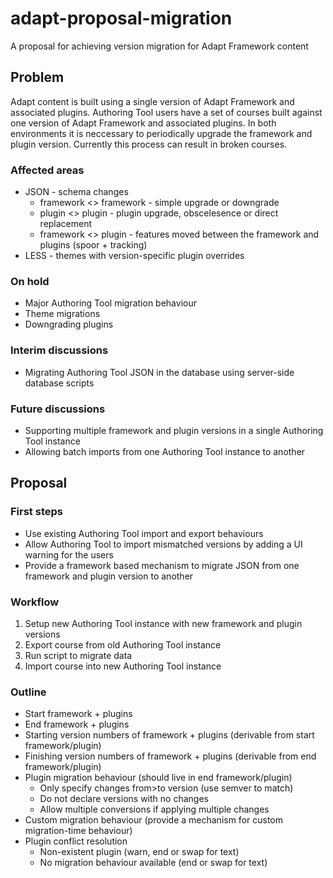 # adapt-proposal-migration
A proposal for achieving version migration for Adapt Framework content

## Problem
Adapt content is built using a single version of Adapt Framework and associated plugins. Authoring Tool users have a set of courses built against one version of Adapt Framework and associated plugins. In both environments it is neccessary to periodically upgrade the framework and plugin version. Currently this process can result in broken courses.

### Affected areas
* JSON - schema changes
  * framework <> framework - simple upgrade or downgrade
  * plugin <> plugin - plugin upgrade, obscelesence or direct replacement
  * framework <> plugin - features moved between the framework and plugins (spoor + tracking)
* LESS - themes with version-specific plugin overrides

### On hold
* Major Authoring Tool migration behaviour
* Theme migrations
* Downgrading plugins

### Interim discussions
* Migrating Authoring Tool JSON in the database using server-side database scripts

### Future discussions
* Supporting multiple framework and plugin versions in a single Authoring Tool instance
* Allowing batch imports from one Authoring Tool instance to another

## Proposal

### First steps
* Use existing Authoring Tool import and export behaviours
* Allow Authoring Tool to import mismatched versions by adding a UI warning for the users
* Provide a framework based mechanism to migrate JSON from one framework and plugin version to another

### Workflow
1. Setup new Authoring Tool instance with new framework and plugin versions
2. Export course from old Authoring Tool instance
3. Run script to migrate data
4. Import course into new Authoring Tool instance

### Outline
* Start framework + plugins
* End framework + plugins
* Starting version numbers of framework + plugins (derivable from start framework/plugin)
* Finishing version numbers of framework + plugins (derivable from end framework/plugin)
* Plugin migration behaviour (should live in end framework/plugin)
  * Only specify changes from>to version (use semver to match)
  * Do not declare versions with no changes
  * Allow multiple conversions if applying multiple changes
* Custom migration behaviour (provide a mechanism for custom migration-time behaviour)  
* Plugin conflict resolution
  * Non-existent plugin (warn, end or swap for text)
  * No migration behaviour available (end or swap for text)




